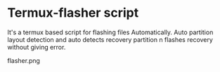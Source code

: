 # Termux-flasher script
It's a termux based script for flashing files Automatically. Auto partition layout detection and auto detects recovery partition n flashes recovery without giving error.

flasher.png

